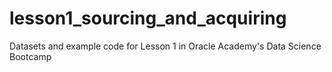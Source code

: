 lesson1_sourcing_and_acquiring
==============================

Datasets and example code for Lesson 1 in Oracle Academy's Data Science Bootcamp
